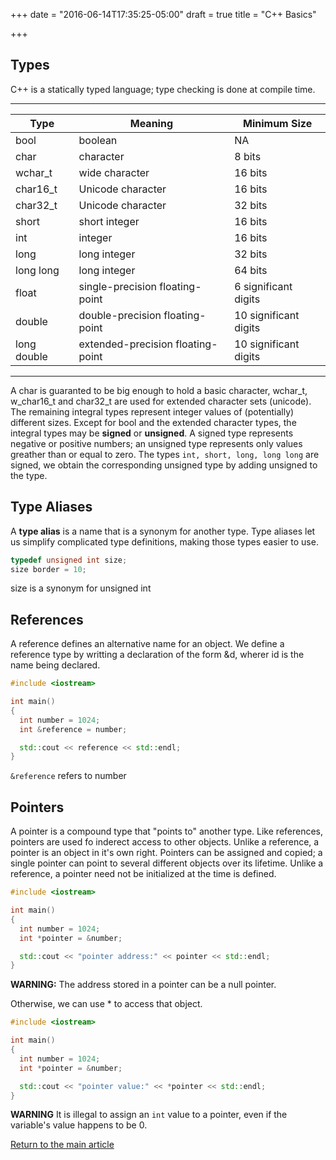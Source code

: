 +++
date = "2016-06-14T17:35:25-05:00"
draft = true
title = "C++ Basics"

+++

## Types

C++ is a statically typed language; type checking is done at compile time.

---
| Type           | Meaning                            | Minimum Size          |
|------          |-----------                         |--------------         |
| bool           | boolean                            | NA                    |
| char           | character                          | 8 bits                |
| wchar_t        | wide character                     | 16 bits               |
| char16_t       | Unicode character                  | 16 bits               |
| char32_t       | Unicode character                  | 32 bits               |
| short          | short integer                      | 16 bits               |
| int            | integer                            | 16 bits               |
| long           | long integer                       | 32 bits               |
| long long      | long integer                       | 64 bits               |
| float          | single-precision floating-point    | 6 significant digits  |
| double         | double-precision floating-point    | 10 significant digits |
| long double    | extended-precision floating-point | 10 significant digits |
---

A char is guaranted to be big enough to hold a basic character, wchar_t, w_char16_t and char32_t are used for extended character sets (unicode). The remaining integral types represent integer values of (potentially) different sizes. Except for bool and the extended character types, the integral types may be **signed** or **unsigned**. A signed type represents negative or positive numbers; an unsigned type represents only values greather than or equal to zero. The types `int, short, long, long long` are signed, we obtain the corresponding unsigned type by adding unsigned to the type.

## Type Aliases

A **type alias** is a name that is a synonym for another type. Type aliases let us simplify complicated type definitions, making those types easier to use.

```c++
typedef unsigned int size;
size border = 10;
```

size is a synonym for unsigned int

## References

A reference defines an alternative name for an object. We define a reference type by writting a declaration of the form &d, wherer id is the name being declared.

```c++
#include <iostream>

int main()
{
  int number = 1024;
  int &reference = number;

  std::cout << reference << std::endl;
}
```

`&reference` refers to number

## Pointers

A pointer is a compound type that "points to" another type. Like references, pointers are used fo inderect access to other objects. Unlike a reference, a pointer is an object in it's own right. Pointers can be assigned and copied; a single pointer can point to several different objects over its lifetime. Unlike a reference, a pointer need not be initialized at the time is defined.

```c++
#include <iostream>

int main()
{
  int number = 1024;
  int *pointer = &number;

  std::cout << "pointer address:" << pointer << std::endl;
}
```

**WARNING:** The address stored in a pointer can be a null pointer.

Otherwise, we can use * to access that object.

```c++
#include <iostream>

int main()
{
  int number = 1024;
  int *pointer = &number;

  std::cout << "pointer value:" << *pointer << std::endl;
}
```

**WARNING** It is illegal to assign an `int` value to a pointer, even if the variable's value happens to be 0.


[Return to the main article](/techtalk/c++)
